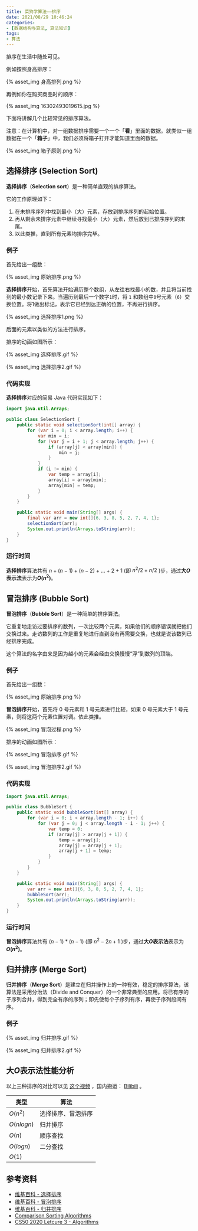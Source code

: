 ```yaml
---
title: 菜狗学算法——排序
date: 2021/08/29 10:46:24
categories:
- [数据结构与算法, 算法知识]
tags:
- 算法
---
```

排序在生活中随处可见。

例如按照身高排序：

{% asset_img 身高排列.png %}

再例如你在购买商品时的顺序：

{% asset_img 16302493019615.jpg %}

下面将讲解几个比较常见的排序算法。

注意：在计算机中，对一组数据排序需要一个一个「**看**」里面的数据。就类似一组数据在一个「**箱子**」中，我们必须将箱子打开才能知道里面的数据。

{% asset_img 箱子原则.png %}

## 选择排序 (Selection Sort)

**选择排序**（**Selection sort**）是一种简单直观的排序算法。

它的工作原理如下：

1. 在未排序序列中找到最小（大）元素，存放到排序序列的起始位置。
2. 再从剩余未排序元素中继续寻找最小（大）元素，然后放到已排序序列的末尾。
3. 以此类推，直到所有元素均排序完毕。

### 例子

首先给出一组数：

{% asset_img 原始排序.png %}

**选择排序**开始，首先算法开始遍历整个数组，从左往右找最小的数，并且将当前找到的最小数记录下来。当遍历到最后一个数字`1`时，将 `1` 和数组中`0`号元素（`6`）交换位置。将1做出标记，表示它已经到达正确的位置，不再进行排序。

{% asset_img 选择排序1.png %}

后面的元素以类似的方法进行排序。

排序的动画如图所示：

{% asset_img 选择排序.gif %}

{% asset_img 选择排序2.gif %}

### 代码实现

**选择排序**对应的简易 Java 代码实现如下：

```java
import java.util.Arrays;

public class SelectionSort {
    public static void selectionSort(int[] array) {
        for (var i = 0; i < array.length; i++) {
            var min = i;
            for (var j = i + 1; j < array.length; j++) {
                if (array[j] < array[min]) {
                    min = j;
                }
            }
            if (i != min) {
                var temp = array[i];
                array[i] = array[min];
                array[min] = temp;
            }
        }
    }

    public static void main(String[] args) {
        final var arr = new int[]{6, 3, 8, 5, 2, 7, 4, 1};
        selectionSort(arr);
        System.out.println(Arrays.toString(arr));
    }
}
```

### 运行时间

**选择排序**算法共有 $n+(n-1)+(n-2)+...+2+1$ (即 $n^2/2 + n/2$ )步，通过**大*O*表示法**表示为***O*($n^2$)**。

## 冒泡排序 (Bubble Sort)

**冒泡排序**（**Bubble Sort**）是一种简单的排序算法。

它重复地走访过要排序的数列，一次比较两个元素，如果他们的顺序错误就把他们交换过来。走访数列的工作是重复地进行直到没有再需要交换，也就是说该数列已经排序完成。

这个算法的名字由来是因为越小的元素会经由交换慢慢“浮”到数列的顶端。

### 例子

首先给出一组数：

{% asset_img 原始排序.png %}

**冒泡排序**开始，首先将 0 号元素和 1 号元素进行比较，如果 0 号元素大于 1 号元素，则将这两个元素位置对调。依此类推。

{% asset_img 冒泡过程.png %}

排序的动画如图所示：

{% asset_img 冒泡排序.gif %}

{% asset_img 冒泡排序2.gif %}

### 代码实现

```java
import java.util.Arrays;

public class BubbleSort {
    public static void bubbleSort(int[] array) {
        for (var i = 0; i < array.length - 1; i++) {
            for (var j = 0; j < array.length - i - 1; j++) {
                var temp = 0;
                if (array[j] > array[j + 1]) {
                    temp = array[j];
                    array[j] = array[j + 1];
                    array[j + 1] = temp;
                }
            }
        }
    }

    public static void main(String[] args) {
        var arr = new int[]{6, 3, 8, 5, 2, 7, 4, 1};
        bubbleSort(arr);
        System.out.println(Arrays.toString(arr));
    }
}
```

### 运行时间

**冒泡排序**算法共有 $(n-1)*(n-1)$ (即 $n^2 - 2n + 1$ )步，通过**大*O*表示法**表示为***O*($n^2$)**。

## 归并排序 (Merge Sort)

**归并排序**（**Merge Sort**）是建立在归并操作上的一种有效，稳定的排序算法，该算法是采用分治法（Divide and Conquer）的一个非常典型的应用。将已有序的子序列合并，得到完全有序的序列；即先使每个子序列有序，再使子序列段间有序。

### 例子

{% asset_img 归并排序.gif %}

{% asset_img 归并排序2.gif %}

## **大*O*表示法**性能分析

以上三种排序的对比可以见 [这个视频](https://www.youtube.com/watch?v=ZZuD6iUe3Pc) ，国内搬运： [Bilibili](https://www.bilibili.com/video/BV1ex411e7eb) 。

| 类型         | 算法               |
| ------------ | ------------------ |
| *O*($n^2$)   | 选择排序、冒泡排序 |
| *O*($nlogn$) | 归并排序           |
| *O*($n$)     | 顺序查找           |
| *O*($logn$)  | 二分查找           |
| *O*($1$)     |                    |

## 参考资料

- [维基百科 - 选择排序](https://en.wikipedia.org/wiki/Selection_sort)
- [维基百科 - 冒泡排序](https://en.wikipedia.org/wiki/Bubble_sort)
- [维基百科 - 归并排序](https://en.wikipedia.org/wiki/Merge_sort)
- [Comparison Sorting Algorithms](https://www.cs.usfca.edu/~galles/visualization/ComparisonSort.html)
- [CS50 2020 Letcure 3 - Algorithms](https://www.youtube.com/watch?v=gR6nycuZKlM)
